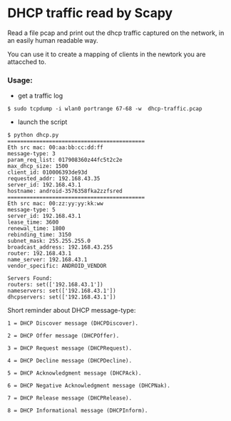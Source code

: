 # DHCP traffic read by Scapy 


Read a  file pcap and print out the dhcp traffic captured on the network,
in an easily human readable way.


You can use it to create  a mapping of clients in the newtork 
you are attacched to. 


###  Usage: ###


- get a traffic log

```
$ sudo tcpdump -i wlan0 portrange 67-68 -w  dhcp-traffic.pcap
```

- launch the script

```
$ python dhcp.py
===========================================
Eth src mac: 00:aa:bb:cc:dd:ff
message-type: 3
param_req_list: 017908360z44fc5t2c2e
max_dhcp_size: 1500
client_id: 010006393de93d
requested_addr: 192.168.43.35
server_id: 192.168.43.1
hostname: android-3576358fka2zzfsred
===========================================
Eth src mac: 00:zz:yy:yy:kk:ww
message-type: 5
server_id: 192.168.43.1
lease_time: 3600
renewal_time: 1800
rebinding_time: 3150
subnet_mask: 255.255.255.0
broadcast_address: 192.168.43.255
router: 192.168.43.1
name_server: 192.168.43.1
vendor_specific: ANDROID_VENDOR

Servers Found:
routers: set(['192.168.43.1'])
nameservers: set(['192.168.43.1']) 
dhcpservers: set(['192.168.43.1'])

```



Short reminder about DHCP message-type:


    1 = DHCP Discover message (DHCPDiscover).

    2 = DHCP Offer message (DHCPOffer).

    3 = DHCP Request message (DHCPRequest).

    4 = DHCP Decline message (DHCPDecline).

    5 = DHCP Acknowledgment message (DHCPAck).

    6 = DHCP Negative Acknowledgment message (DHCPNak).

    7 = DHCP Release message (DHCPRelease).

    8 = DHCP Informational message (DHCPInform).

